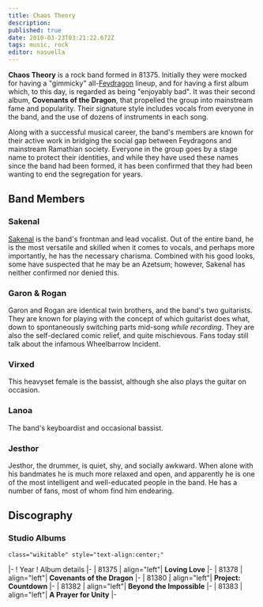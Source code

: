 ```yaml
---
title: Chaos Theory
description: 
published: true
date: 2010-03-23T03:21:22.672Z
tags: music, rock
editor: nasuella
---
```


**Chaos Theory** is a rock band formed in 81375. Initially they were mocked for having a "gimmicky" all-[Feydragon](/species/feydragon "wikilink") lineup, and for having a first album which, to this day, is regarded as being "enjoyably bad". It was their second album, **Covenants of the Dragon**, that propelled the group into mainstream fame and popularity. Their signature style includes vocals from everyone in the band, and the use of dozens of instruments in each song.

Along with a successful musical career, the band's members are known for their active work in bridging the social gap between Feydragons and mainstream Ramathian society. Everyone in the group goes by a stage name to protect their identities, and while they have used these names since the band had been formed, it has been confirmed that they had been wanting to end the segregation for years.

Band Members
------------

### Sakenal

[Sakenal](/pop-culture-figures/sakenal "wikilink") is the band's frontman and lead vocalist. Out of the entire band, he is the most versatile and skilled when it comes to vocals, and perhaps more importantly, he has the necessary charisma. Combined with his good looks, some have suspected that he may be an Azetsum; however, Sakenal has neither confirmed nor denied this.

### Garon & Rogan

Garon and Rogan are identical twin brothers, and the band's two guitarists. They are known for playing with the concept of which guitarist does what, down to spontaneously switching parts mid-song *while recording*. They are also the self-declared comic relief, and quite mischievous. Fans today still talk about the infamous Wheelbarrow Incident.

### Virxed

This heavyset female is the bassist, although she also plays the guitar on occasion.

### Lanoa

The band's keyboardist and occasional bassist.

### Jesthor

Jesthor, the drummer, is quiet, shy, and socially awkward. When alone with his bandmates he is much more relaxed and open, and apparently he is one of the most intelligent and well-educated people in the band. He has a number of fans, most of whom find him endearing.

Discography
-----------

### Studio Albums

`class="wikitable" style="text-align:center;"`

|- ! Year ! Album details |- | 81375 | align="left"| **Loving Love** |- | 81378 | align="left"| **Covenants of the Dragon** |- | 81380 | align="left"| **Project: Countdown** |- | 81382 | align="left"| **Beyond the Impossible** |- | 81383 | align="left"| **A Prayer for Unity** |-
